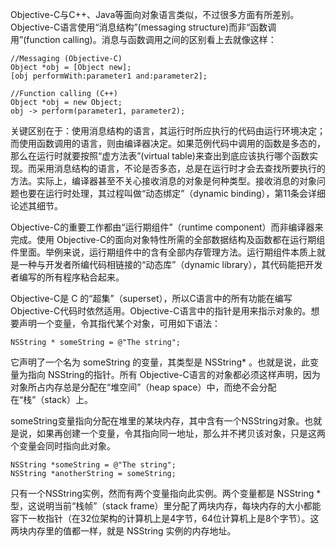 Objective-C与C++、Java等面向对象语言类似，不过很多方面有所差别。Objective-C语言使用“消息结构”(messaging structure)而非“函数调用”(function calling)。消息与函数调用之间的区别看上去就像这样：

```
//Messaging (Objective-C)
Object *obj = [Object new];
[obj performWith:parameter1 and:parameter2];

//Function calling (C++)
Object *obj = new Object;
obj -> perform(parameter1, parameter2);
```

关键区别在于：使用消息结构的语言，其运行时所应执行的代码由运行环境决定；而使用函数调用的语言，则由编译器决定。如果范例代码中调用的函数是多态的，那么在运行时就要按照“虚方法表”(virtual table)来查出到底应该执行哪个函数实现。而采用消息结构的语言，不论是否多态，总是在运行时才会去查找所要执行的方法。实际上，编译器甚至不关心接收消息的对象是何种类型。接收消息的对象问题也要在运行时处理，其过程叫做“动态绑定”（dynamic binding），第11条会详细论述其细节。

Objective-C的重要工作都由“运行期组件”（runtime component）而非编译器来完成。使用 Objective-C的面向对象特性所需的全部数据结构及函数都在运行期组件里面。举例来说，运行期组件中的含有全部内存管理方法。运行期组件本质上就是一种与开发者所编代码相链接的“动态库”（dynamic library），其代码能把开发者编写的所有程序粘合起来。

Objective-C是 C 的“超集”（superset），所以C语言中的所有功能在编写Objective-C代码时依然适用。Objective-C语言中的指针是用来指示对象的。想要声明一个变量，令其指代某个对象，可用如下语法：

```
NSString * someString = @"The string";
```

它声明了一个名为 someString 的变量，其类型是 NSString* 。也就是说，此变量为指向 NSString的指针。所有 Objective-C语言的对象都必须这样声明，因为对象所占内存总是分配在“堆空间”（heap space）中，而绝不会分配在“栈”（stack）上。

someString变量指向分配在堆里的某块内存，其中含有一个NSString对象。也就是说，如果再创建一个变量，令其指向同一地址，那么并不拷贝该对象，只是这两个变量会同时指向此对象。

```
NSString *someString = @"The string";
NSString *anotherString = someString;
```

只有一个NSString实例，然而有两个变量指向此实例。两个变量都是 NSString * 型，这说明当前“栈帧”（stack frame）里分配了两块内存，每块内存的大小都能容下一枚指针（在32位架构的计算机上是4字节，64位计算机上是8个字节）。这两块内存里的值都一样，就是 NSString 实例的内存地址。



